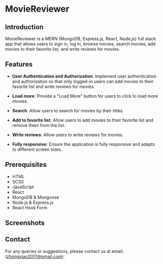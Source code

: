 # MovieReviewer

## Introduction
MovieReviewer is a MERN (MongoDB, Express.js, React, Node.js) full stack app that allows users to sign in, log in, browse movies, search movies, add movies to their favorite list, and write reviews for movies.

## Features
- **User Authentication and Authorization**: Implement user authentication and authorization so that only logged-in users can add movies to their favorite list and write reviews for movies.

- **Load more**: Provide a "Load More" button for users to click to load more movies.

- **Search**: Allow users to search for movies by their titles.

- **Add to favorite list**: Allow users to add movies to their favorite list and remove them from the list.

- **Write reviews**: Allow users to write reviews for movies.

- **Fully responsive**: Ensure the application is fully responsive and adapts to different screen sizes.



## Prerequisites
- HTML
- SCSS
- JavaScript
- React
- MongoDB & Mongoose
- Node.js & Express.js
- React Hook Form

## Screenshots


## Contact
For any queries or suggestions, please contact us at email:(zhongxiao2017@gmail.com).

